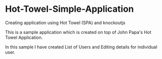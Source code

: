 Hot-Towel-Simple-Application
============================

Creating application using Hot Towel (SPA) and knockoutjs

This is a sample application which is created on top of John Papa's Hot Towel Application.

In this sample I have created List of Users and Editing details for individual user.

